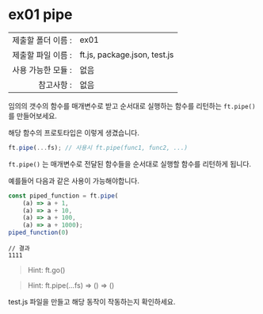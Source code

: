 # ex01 pipe
|                      |                       |
| --------------------:| --------------------- |
|   제출할 폴더 이름 :   |  ex01                |
|   제출할 파일 이름 :   |  ft.js, package.json, test.js      |
|   사용 가능한 모듈 :	 |  없음             |
|   참고사항 :			|  없음             |

임의의 갯수의 함수를 매개변수로 받고 순서대로 실행하는 함수를 리턴하는 `ft.pipe()` 를 만들어보세요.

해당 함수의 프로토타입은 이렇게 생겼습니다. 

```javascript
ft.pipe(...fs); // 사용시 ft.pipe(func1, func2, ...)
```

`ft.pipe()` 는 매개변수로 전달된 함수들을 순서대로 실행할 함수를 리턴하게 됩니다.

예를들어 다음과 같은 사용이 가능해야합니다. 

```javascript
const piped_function = ft.pipe(
	(a) => a + 1, 
	(a) => a + 10, 
	(a) => a + 100, 
	(a) => a + 1000);
piped_function(0)
```
```
// 결과
1111
```

> Hint: ft.go()

> Hint: ft.pipe(...fs) => () => ()

test.js 파일을 만들고 해당 동작이 작동하는지 확인하세요.
